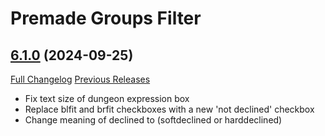 # Premade Groups Filter

## [6.1.0](https://github.com/0xbs/premade-groups-filter/tree/6.1.0) (2024-09-25)
[Full Changelog](https://github.com/0xbs/premade-groups-filter/compare/6.0.3...6.1.0) [Previous Releases](https://github.com/0xbs/premade-groups-filter/releases)

- Fix text size of dungeon expression box  
- Replace blfit and brfit checkboxes with a new 'not declined' checkbox  
- Change meaning of declined to (softdeclined or harddeclined)  
